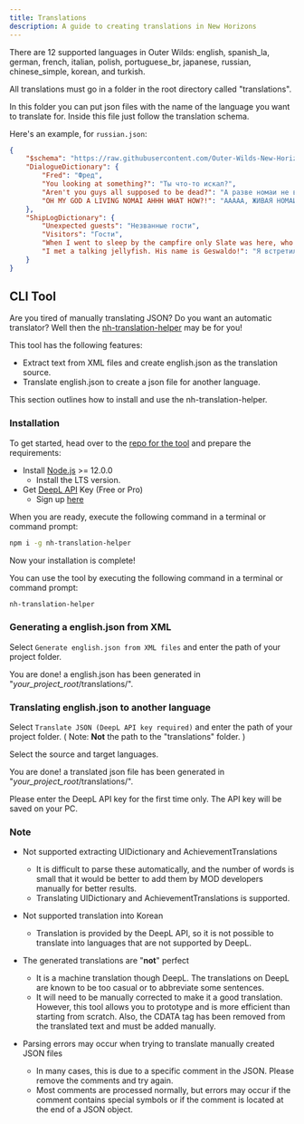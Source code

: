 ```yaml
---
title: Translations
description: A guide to creating translations in New Horizons
---
```


There are 12 supported languages in Outer Wilds: english, spanish_la, german, french, italian, polish, portuguese_br, japanese, russian, chinese_simple, korean, and turkish.

All translations must go in a folder in the root directory called "translations".

In this folder you can put json files with the name of the language you want to translate for. Inside this file just follow the translation schema.

Here's an example, for `russian.json`:

```json title="russian.json"
{
    "$schema": "https://raw.githubusercontent.com/Outer-Wilds-New-Horizons/new-horizons/main/NewHorizons/Schemas/translation_schema.json",
    "DialogueDictionary": {
        "Fred": "Фред",
        "You looking at something?": "Ты что-то искал?",
        "Aren't you guys all supposed to be dead?": "А разве номаи не вымерли?",
        "OH MY GOD A LIVING NOMAI AHHH WHAT HOW?!": "ААААА, ЖИВАЯ НОМАИ?!"
    },
    "ShipLogDictionary": {
        "Unexpected guests": "Незванные гости",
        "Visitors": "Гости",
        "When I went to sleep by the campfire only Slate was here, who are these characters?": "Когда я ложился спать у костра здесь был только Сланец. Кто все остальные?",
        "I met a talking jellyfish. His name is Geswaldo!": "Я встретил говорящую медузу. Его зовут Гесвальдо!"
    }
}
```

## CLI Tool

Are you tired of manually translating JSON? Do you want an automatic translator? Well then the [nh-translation-helper](https://www.npmjs.com/package/nh-translation-helper) may be for you!

This tool has the following features:

- Extract text from XML files and create english.json as the translation source.
- Translate english.json to create a json file for another language.

This section outlines how to install and use the nh-translation-helper.

### Installation

To get started, head over to the [repo for the tool](https://github.com/96-38/nh-translation-helper) and prepare the requirements:

- Install [Node.js](https://nodejs.org/) >= 12.0.0
    - Install the LTS version.
- Get [DeepL API](https://www.deepl.com/docs-api) Key (Free or Pro)
    - Sign up [here](https://www.deepl.com/pro#developer)

When you are ready, execute the following command in a terminal or command prompt:

```bash
npm i -g nh-translation-helper
```

Now your installation is complete!

You can use the tool by executing the following command in a terminal or command prompt:

```bash
nh-translation-helper
```

### Generating a english.json from XML

Select `Generate english.json from XML files` and enter the path of your project folder.

You are done! a english.json has been generated in "_your_project_root_/translations/".

### Translating english.json to another language

Select `Translate JSON (DeepL API key required)` and enter the path of your project folder. ( Note: **Not** the path to the "translations" folder. )

Select the source and target languages.

You are done! a translated json file has been generated in "_your_project_root_/translations/".

Please enter the DeepL API key for the first time only. The API key will be saved on your PC.

### Note

- Not supported extracting UIDictionary and AchievementTranslations

    - It is difficult to parse these automatically, and the number of words is small that it would be better to add them by MOD developers manually for better results.
    - Translating UIDictionary and AchievementTranslations is supported.

- Not supported translation into Korean

    - Translation is provided by the DeepL API, so it is not possible to translate into languages that are not supported by DeepL.

- The generated translations are "**not**" perfect

    - It is a machine translation though DeepL. The translations on DeepL are known to be too casual or to abbreviate some sentences.
    - It will need to be manually corrected to make it a good translation. However, this tool allows you to prototype and is more efficient than starting from scratch. Also, the CDATA tag has been removed from the translated text and must be added manually.

- Parsing errors may occur when trying to translate manually created JSON files
    - In many cases, this is due to a specific comment in the JSON. Please remove the comments and try again.
    - Most comments are processed normally, but errors may occur if the comment contains special symbols or if the comment is located at the end of a JSON object.
